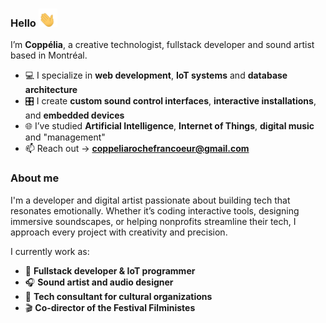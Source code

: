 ### Hello  <img src='https://github.com/Copp31/Copp31/blob/main/waving.gif' width='30px'>


I’m **Coppélia**, a creative technologist, fullstack developer and sound artist based in Montréal.

- 💻 I specialize in **web development**, **IoT systems** and **database architecture**
- 🎛️ I create **custom sound control interfaces**, **interactive installations**, and **embedded devices**
- 🌐 I’ve studied **Artificial Intelligence**, **Internet of Things**, **digital music** and "management"
- 📫 Reach out → **coppeliarochefrancoeur@gmail.com**


### About me

I'm a developer and digital artist passionate about building tech that resonates emotionally. Whether it’s coding interactive tools, designing immersive soundscapes, or helping nonprofits streamline their tech, I approach every project with creativity and precision.

I currently work as:
- 🧠 **Fullstack developer & IoT programmer**
- 🎧 **Sound artist and audio designer**
- 🤝 **Tech consultant for cultural organizations**
- 🎬 **Co-director of the Festival Filministes**
